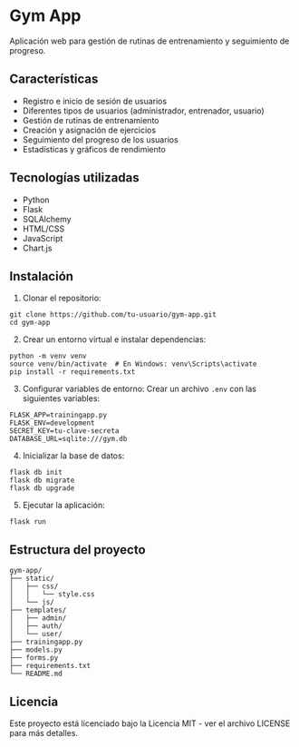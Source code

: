 # Gym App

Aplicación web para gestión de rutinas de entrenamiento y seguimiento de progreso.

## Características

- Registro e inicio de sesión de usuarios
- Diferentes tipos de usuarios (administrador, entrenador, usuario)
- Gestión de rutinas de entrenamiento
- Creación y asignación de ejercicios
- Seguimiento del progreso de los usuarios
- Estadísticas y gráficos de rendimiento

## Tecnologías utilizadas

- Python
- Flask
- SQLAlchemy
- HTML/CSS
- JavaScript
- Chart.js

## Instalación

1. Clonar el repositorio:
```
git clone https://github.com/tu-usuario/gym-app.git
cd gym-app
```

2. Crear un entorno virtual e instalar dependencias:
```
python -m venv venv
source venv/bin/activate  # En Windows: venv\Scripts\activate
pip install -r requirements.txt
```

3. Configurar variables de entorno:
Crear un archivo `.env` con las siguientes variables:
```
FLASK_APP=trainingapp.py
FLASK_ENV=development
SECRET_KEY=tu-clave-secreta
DATABASE_URL=sqlite:///gym.db
```

4. Inicializar la base de datos:
```
flask db init
flask db migrate
flask db upgrade
```

5. Ejecutar la aplicación:
```
flask run
```

## Estructura del proyecto

```
gym-app/
├── static/
│   ├── css/
│   │   └── style.css
│   └── js/
├── templates/
│   ├── admin/
│   ├── auth/
│   └── user/
├── trainingapp.py
├── models.py
├── forms.py
├── requirements.txt
└── README.md
```

## Licencia

Este proyecto está licenciado bajo la Licencia MIT - ver el archivo LICENSE para más detalles. 